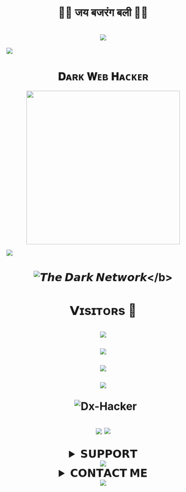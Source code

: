 <h1 align="center"
  
### 🚩🚩 जय बजरंग बली 🚩🚩
<h1 align="center"
  
<img src="https://user-images.githubusercontent.com/73097560/115834477-dbab4500-a447-11eb-908a-139a6edaec5c.gif">
<img src="https://readme-typing-svg.herokuapp.com?color=FF0085&width=620&lines=🍁++𝐃𝐈𝐑𝐄𝐂𝐓𝐄𝐃+𝐁𝐘+𝐏𝐑𝐈𝐍𝐂𝐄+𝐊𝐈𝐍𝐆+++🍁"></b></h3>
<img src="https://user-images.githubusercontent.com/73097560/115834477-dbab4500-a447-11eb-908a-139a6edaec5c.gif">
<h1 align="center"><b>𝐃ᴀʀᴋ 𝐖ᴇʙ 𝐇ᴀᴄᴋᴇʀ </& !!</b></h1>
<p align="center"><a href="https://t.me/Dx_Coder"><img src="https://telegra.ph/file/51cb8a22e65caa4382879.jpg" width="400"></a></p>
<img src="https://user-images.githubusercontent.com/73097560/115834477-dbab4500-a447-11eb-908a-139a6edaec5c.gif">
<h1 align="center"
  
<b>![𝙏𝙝𝙚 𝘿𝙖𝙧𝙠 𝙉𝙚𝙩𝙬𝙤𝙧𝙠]("https://t.me/DarkxSupports")</b>

### 𝗩ɪsɪᴛᴏʀs 🍹

<!--
**Dx-Hacker/Dx-Hacker** is a ✨ _special_ ✨ repository because its `README.md` (this file) appears on your GitHub profile.


<p align="center">
    <b>ᴠɪsɪᴛᴏʀs</b><br>
 -->    <img align="middle" src="https://profile-counter.glitch.me/Dx-Hacker/count.svg" />
</p>


<img src="https://user-images.githubusercontent.com/73097560/115834477-dbab4500-a447-11eb-908a-139a6edaec5c.gif">

![](https://github-readme-streak-stats.herokuapp.com/?user=Dx-Hacker&theme=onedark&hide_border=false)<br/>

<p align="center">
<img src="https://github-stats-alpha.vercel.app/api/?username=Dx-Hacker&cc=000&tc=00ff00&ic=fff000&bc=fff" align="center">
</p>

<p align="center">&nbsp;
  <img align="center" src="https://github-readme-stats.vercel.app/api?username=Dx-Hacker&&show_icons=true&theme=midnight-purple" alt="Dx-Hacker"/></p>        
 
<p align="center">
<img src="https://github-readme-stats.vercel.app/api/top-langs/?username=Dx-Hacker&layout=compact&theme=tokyonight" align="center">

<img src="https://user-images.githubusercontent.com/73097560/115834477-dbab4500-a447-11eb-908a-139a6edaec5c.gif">

<details>
<summary><b>𝗦𝗨𝗣𝗣𝗢𝗥𝗧</b></b></summary>
<a href="https://t.me/DarkxSupports"><img title="Telegram" src="https://img.shields.io/badge/Telegram-%23000000.svg?&style=for-the-badge&logo=telegram&logoColor=61DAFB"></a>
</details>
<img src="https://user-images.githubusercontent.com/73097560/115834477-dbab4500-a447-11eb-908a-139a6edaec5c.gif">


<details>
<summary><b>𝗖𝗢𝗡𝗧𝗔𝗖𝗧 𝗠𝗘</b></b></summary>
<a href="https://t.me/Dx_Coder"><img title="Telegram" src="https://img.shields.io/badge/Telegram-%23000000.svg?&style=for-the-badge&logo=telegram&logoColor=61DAFB"></a>
</details>
<img src="https://user-images.githubusercontent.com/73097560/115834477-dbab4500-a447-11eb-908a-139a6edaec5c.gif">
